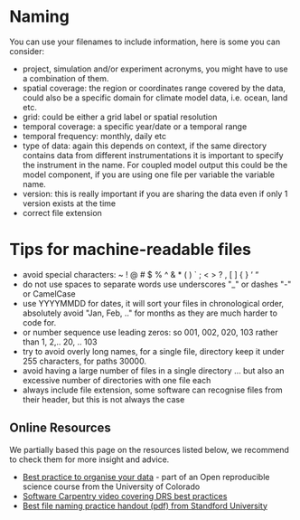 # Naming
You can use your filenames to include information, here is some you can consider:

* project, simulation and/or experiment acronyms, you might have to use a combination of them.
* spatial coverage: the region or coordinates range covered by the data, could also be a specific domain for climate model data, i.e. ocean, land etc.
* grid: could be either a grid label or spatial resolution
* temporal coverage: a specific year/date or a temporal range
* temporal frequency: monthly, daily etc
* type of data: again this depends on context, if the same directory contains data from different instrumentations it is important to specify the instrument in the name. For coupled model output this could be the model component, if you are using one file per variable the variable name.
* version: this is really important if you are sharing the data even if only 1 version exists at the time
* correct file extension

# Tips for machine-readable files
* avoid special characters: ~ ! @ # $ % ^ & * ( ) ` ; < > ? , [ ] { } ‘ “
* do not use spaces to separate words use underscores "_" or dashes "-" or CamelCase
* use YYYYMMDD for dates, it will sort your files in chronological order, absolutely avoid "Jan, Feb, .." for months as they are much harder to code for.
* or number sequence use leading zeros: so 001, 002, 020, 103  rather than 1, 2,.. 20, .. 103
* try to avoid overly long names, for a single file, directory keep it under 255 characters, for paths 30000.
* avoid having a large number of files in a single directory … but also an excessive number of directories with one file each
* always include file extension, some software can recognise files from their header, but this is not always the case

## Online Resources
We partially based this page on the resources listed below, we recommend to check them for more insight and advice.

* [Best practice to organise your data](https://www.earthdatascience.org/courses/intro-to-earth-data-science/open-reproducible-science/get-started-open-reproducible-science/best-practices-for-organizing-open-reproducible-science/) - part of an Open reproducible science course from the University of Colorado 
* [Software Carpentry video covering DRS best practices](https://youtu.be/3MEJ38BO6Mo)
* [Best file naming practice handout (pdf) from Standford University](https://stanford.box.com/shared/static/yl5a04udc7hff6a61rc0egmed8xol5yd.pdf) 
